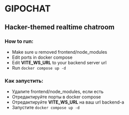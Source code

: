 # GIPOCHAT
## Hacker-themed realtime chatroom

### How to run:
- Make sure u removed frontend/node_modules
- Edit ports in docker compose
- Edit **VITE_WS_URL** to your backend server url
- Run `docker compose up -d`

### Как запустить:
- Удалите frontend/node_modules, если есть
- Отредактируйте порты в docker compose
- Отредактируйте **VITE_WS_URL** на ваш url backend-а
- Запустите `docker compose up -d`
